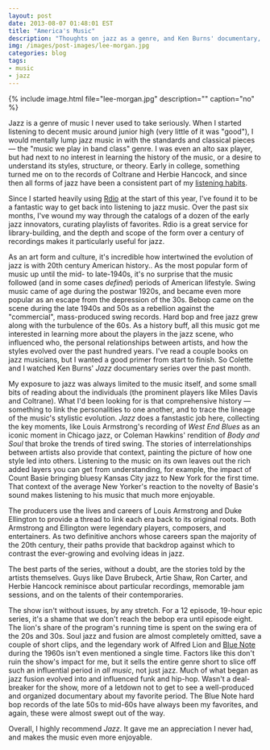 ```yaml
---
layout: post
date: 2013-08-07 01:48:01 EST
title: "America's Music"
description: "Thoughts on jazz as a genre, and Ken Burns' documentary, 'Jazz'."
img: /images/post-images/lee-morgan.jpg
categories: blog
tags:
- music
- jazz
---
```


{% include image.html file="lee-morgan.jpg" description="" caption="no" %}

Jazz is a genre of music I never used to take seriously. When I started listening to decent music around junior high (very little of it was "good"), I would mentally lump jazz music in with the standards and classical pieces &mdash; the "music we play in band class" genre. I was even an alto sax player, but had next to no interest in learning the history of the music, or a desire to understand its styles, structure, or theory. Early in college, something turned me on to the records of Coltrane and Herbie Hancock, and since then all forms of jazz have been a consistent part of my [listening habits](https://www.last.fm/user/colemanm).

Since I started heavily using [Rdio](https://www.rdio.com) at the start of this year, I've found it to be a fantastic way to get back into listening to jazz music. Over the past six months, I've wound my way through the catalogs of a dozen of the early jazz innovators, curating playlists of favorites. Rdio is a great service for library-building, and the depth and scope of the form over a century of recordings makes it particularly useful for jazz.

As an art form and culture, it's incredible how intertwined the evolution of jazz is with 20th century American history.. As the most popular form of music up until the mid- to late-1940s, it's no surprise that the music followed (and in some cases _defined_) periods of American lifestyle. Swing music came of age during the postwar 1920s, and became even more popular as an escape from the depression of the 30s. Bebop came on the scene during the late 1940s and 50s as a rebellion against the "commercial", mass-produced swing records. Hard bop and free jazz grew along with the turbulence of the 60s. As a history buff, all this music got me interested in learning more about the players in the jazz scene, who influenced who, the personal relationships between artists, and how the styles evolved over the past hundred years. I've read a couple books on jazz musicians, but I wanted a good primer from start to finish. So Colette and I watched Ken Burns' _Jazz_ documentary series over the past month.

My exposure to jazz was always limited to the music itself, and some small bits of reading about the individuals (the prominent players like Miles Davis and Coltrane). What I'd been looking for is that comprehensive history &mdash; something to link the personalities to one another, and to trace the lineage of the music's stylistic evolution. _Jazz_ does a fanstastic job here, collecting the key moments, like Louis Armstrong's recording of _West End Blues_ as an iconic moment in Chicago jazz, or Coleman Hawkins' rendition of _Body and Soul_ that broke the trends of tired swing. The stories of interrelationships between artists also provide that context, painting the picture of how one style led into others. Listening to the music on its own leaves out the rich added layers you can get from understanding, for example, the impact of Count Basie bringing bluesy Kansas City jazz to New York for the first time. That context of the average New Yorker's reaction to the novelty of Basie's sound makes listening to his music that much more enjoyable.

The producers use the lives and careers of Louis Armstrong and Duke Ellington to provide a thread to link each era back to its original roots. Both Armstrong and Ellington were legendary players, composers, and entertainers. As two definitive anchors whose careers span the majority of the 20th century, their paths provide that backdrop against which to contrast the ever-growing and evolving ideas in jazz.

The best parts of the series, without a doubt, are the stories told by the artists themselves. Guys like Dave Brubeck, Artie Shaw, Ron Carter, and Herbie Hancock reminisce about particular recordings, memorable jam sessions, and on the talents of their contemporaries.

The show isn't without issues, by any stretch. For a 12 episode, 19-hour epic series, it's a shame that we don't reach the bebop era until episode eight. The lion's share of the program's running time is spent on the swing era of the 20s and 30s. Soul jazz and fusion are almost completely omitted, save a couple of short clips, and the legendary work of Alfred Lion and [Blue Note](https://en.wikipedia.org/wiki/Blue_Note_Records) during the 1960s isn't even mentioned a single time. Factors like this don't ruin the show's impact for me, but it sells the entire genre short to slice off such an influential period in _all music_, not just jazz. Much of what began as jazz fusion evolved into and influenced funk and hip-hop. Wasn't a deal-breaker for the show, more of a letdown not to get to see a well-produced and organized documentary about my favorite period. The Blue Note hard bop records of the late 50s to mid-60s have always been my favorites, and again, these were almost swept out of the way.

Overall, I highly recommend _Jazz_. It gave me an appreciation I never had, and makes the music even more enjoyable.
